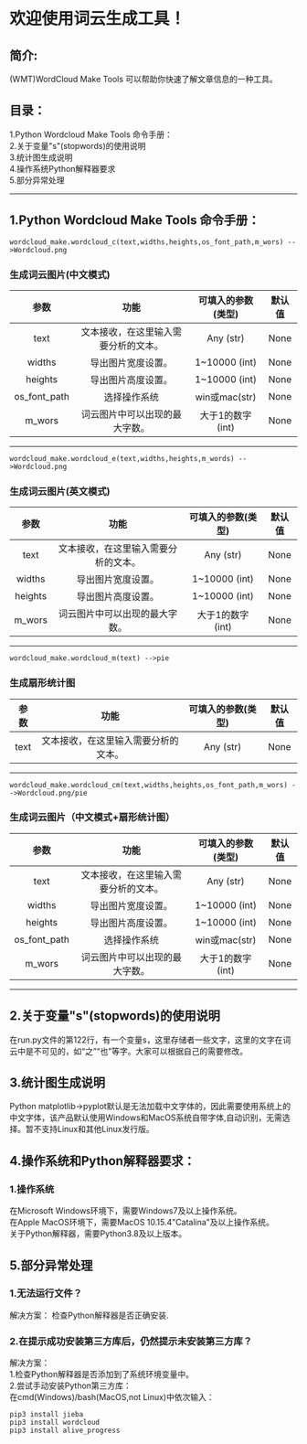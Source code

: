 # 欢迎使用词云生成工具！  
## 简介:
(WMT)WordCloud Make Tools 可以帮助你快速了解文章信息的一种工具。

## 目录：
1.Python Wordcloud Make Tools 命令手册：  
2.关于变量"s"(stopwords)的使用说明  
3.统计图生成说明  
4.操作系统Python解释器要求  
5.部分异常处理  

---
## 1.Python Wordcloud Make Tools 命令手册：
    wordcloud_make.wordcloud_c(text,widths,heights,os_font_path,m_wors) -->Wordcloud.png
### 生成词云图片(中文模式)
|参数|功能|可填入的参数(类型)|默认值|
|:---:|:---:|:---:|:---:|
|text|文本接收，在这里输入需要分析的文本。|Any (str)|None|
|widths|导出图片宽度设置。|1~10000 (int)|None|
|heights|导出图片高度设置。|1~10000 (int)|None|
|os_font_path|选择操作系统|win或mac(str)|None|
|m_wors|词云图片中可以出现的最大字数。|大于1的数字(int)|None|
---
  
    wordcloud_make.wordcloud_e(text,widths,heights,m_words) -->Wordcloud.png
### 生成词云图片(英文模式)
|参数|功能|可填入的参数(类型)|默认值|
|:---:|:---:|:---:|:---:|
|text|文本接收，在这里输入需要分析的文本。|Any (str)|None|
|widths|导出图片宽度设置。|1~10000 (int)|None|
|heights|导出图片高度设置。|1~10000 (int)|None|
|m_wors|词云图片中可以出现的最大字数。|大于1的数字(int)|None|
---
    wordcloud_make.wordcloud_m(text) -->pie
### 生成扇形统计图
|参数|功能|可填入的参数(类型)|默认值|
|:---:|:---:|:---:|:---:|
|text|文本接收，在这里输入需要分析的文本。|Any (str)|None|
---
    wordcloud_make.wordcloud_cm(text,widths,heights,os_font_path,m_wors) -->Wordcloud.png/pie
### 生成词云图片（中文模式+扇形统计图）
|参数|功能|可填入的参数(类型)|默认值|
|:---:|:---:|:---:|:---:|
|text|文本接收，在这里输入需要分析的文本。|Any (str)|None|
|widths|导出图片宽度设置。|1~10000 (int)|None|
|heights|导出图片高度设置。|1~10000 (int)|None|
|os_font_path|选择操作系统|win或mac(str)|None|
|m_wors|词云图片中可以出现的最大字数。|大于1的数字(int)|None|
---
## 2.关于变量"s"(stopwords)的使用说明
在run.py文件的第122行，有一个变量s，这里存储者一些文字，这里的文字在词云中是不可见的，如“之”“也”等字。大家可以根据自己的需要修改。
## 3.统计图生成说明  
Python matplotlib->pyplot默认是无法加载中文字体的，因此需要使用系统上的中文字体，该产品默认使用Windows和MacOS系统自带字体,自动识别，无需选择。暂不支持Linux和其他Linux发行版。
## 4.操作系统和Python解释器要求：
### 1.操作系统
在Microsoft Windows环境下，需要Windows7及以上操作系统。  
在Apple MacOS环境下，需要MacOS 10.15.4"Catalina"及以上操作系统。  
关于Python解释器，需要Python3.8及以上版本。
## 5.部分异常处理
### 1.无法运行文件？  
解决方案：
检查Python解释器是否正确安装.  
### 2.在提示成功安装第三方库后，仍然提示未安装第三方库？
解决方案：  
1.检查Python解释器是否添加到了系统环境变量中。  
2.尝试手动安装Python第三方库：  
在cmd(Windows)/bash(MacOS,not Linux)中依次输入：

    pip3 install jieba
    pip3 install wordcloud
    pip3 install alive_progress